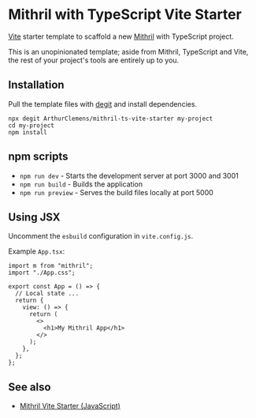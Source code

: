 # Mithril with TypeScript Vite Starter

[Vite](https://vitejs.dev/) starter template to scaffold a new [Mithril](https://mithril.js.org/) with TypeScript project.

This is an unopinionated template; aside from Mithril, TypeScript and Vite, the rest of your project's tools are entirely up to you.

## Installation

Pull the template files with [degit](https://github.com/Rich-Harris/degit) and install dependencies.

```
npx degit ArthurClemens/mithril-ts-vite-starter my-project
cd my-project
npm install
```

## npm scripts

- `npm run dev` - Starts the development server at port 3000 and 3001
- `npm run build` - Builds the application
- `npm run preview` - Serves the build files locally at port 5000

## Using JSX

Uncomment the `esbuild` configuration in `vite.config.js`.

Example `App.tsx`:

```tsx
import m from "mithril";
import "./App.css";

export const App = () => {
  // Local state ...
  return {
    view: () => {
      return (
        <>
          <h1>My Mithril App</h1>
        </>
      );
    },
  };
};
```

## See also

- [Mithril Vite Starter (JavaScript)](https://github.com/ArthurClemens/mithril-vite-starter)
